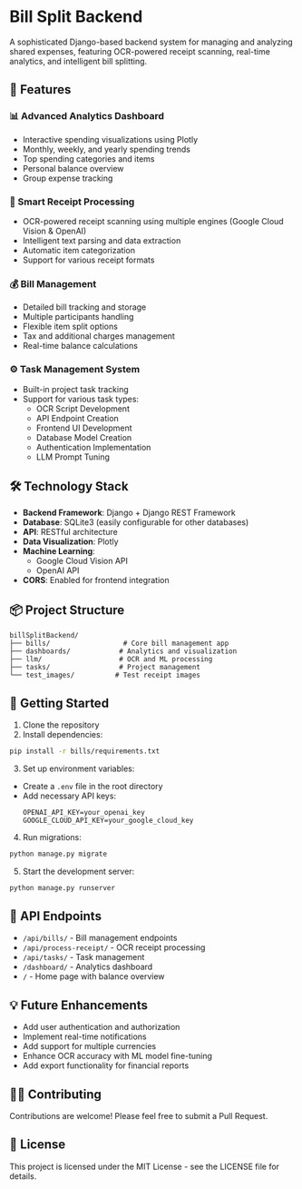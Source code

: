 # Bill Split Backend

A sophisticated Django-based backend system for managing and analyzing shared expenses, featuring OCR-powered receipt scanning, real-time analytics, and intelligent bill splitting.

## 🚀 Features

### 📊 Advanced Analytics Dashboard
- Interactive spending visualizations using Plotly
- Monthly, weekly, and yearly spending trends
- Top spending categories and items
- Personal balance overview
- Group expense tracking

### 🧾 Smart Receipt Processing
- OCR-powered receipt scanning using multiple engines (Google Cloud Vision & OpenAI)
- Intelligent text parsing and data extraction
- Automatic item categorization
- Support for various receipt formats

### 💰 Bill Management
- Detailed bill tracking and storage
- Multiple participants handling
- Flexible item split options
- Tax and additional charges management
- Real-time balance calculations

### ⚙️ Task Management System
- Built-in project task tracking
- Support for various task types:
  - OCR Script Development
  - API Endpoint Creation
  - Frontend UI Development
  - Database Model Creation
  - Authentication Implementation
  - LLM Prompt Tuning

## 🛠️ Technology Stack

- **Backend Framework**: Django + Django REST Framework
- **Database**: SQLite3 (easily configurable for other databases)
- **API**: RESTful architecture
- **Data Visualization**: Plotly
- **Machine Learning**: 
  - Google Cloud Vision API
  - OpenAI API
- **CORS**: Enabled for frontend integration

## 📦 Project Structure

```
billSplitBackend/
├── bills/                  # Core bill management app
├── dashboards/            # Analytics and visualization
├── llm/                   # OCR and ML processing
├── tasks/                 # Project management
└── test_images/          # Test receipt images
```

## 🚀 Getting Started

1. Clone the repository
2. Install dependencies:
```bash
pip install -r bills/requirements.txt
```

3. Set up environment variables:
- Create a `.env` file in the root directory
- Add necessary API keys:
  ```
  OPENAI_API_KEY=your_openai_key
  GOOGLE_CLOUD_API_KEY=your_google_cloud_key
  ```

4. Run migrations:
```bash
python manage.py migrate
```

5. Start the development server:
```bash
python manage.py runserver
```

## 🔗 API Endpoints

- `/api/bills/` - Bill management endpoints
- `/api/process-receipt/` - OCR receipt processing
- `/api/tasks/` - Task management
- `/dashboard/` - Analytics dashboard
- `/` - Home page with balance overview

## 💡 Future Enhancements

- Add user authentication and authorization
- Implement real-time notifications
- Add support for multiple currencies
- Enhance OCR accuracy with ML model fine-tuning
- Add export functionality for financial reports

## 👨‍💻 Contributing

Contributions are welcome! Please feel free to submit a Pull Request.

## 📝 License

This project is licensed under the MIT License - see the LICENSE file for details.